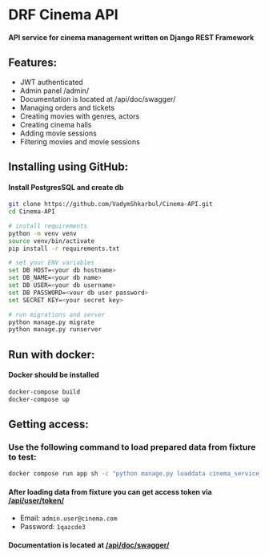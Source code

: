 # DRF Cinema API

#### API service for cinema management written on Django REST Framework

## Features:
 * JWT authenticated
 * Admin panel /admin/
 * Documentation is located at /api/doc/swagger/
 * Managing orders and tickets
 * Creating movies with genres, actors
 * Creating cinema halls
 * Adding movie sessions
 * Filtering movies and movie sessions

## Installing using GitHub:

#### Install PostgresSQL and create db

```bash
git clone https://github.com/VadymShkarbul/Cinema-API.git
cd Cinema-API
```
```bash
# install requirements
python -m venv venv
source venv/bin/activate
pip install -r requirements.txt
```
```bash
# set your ENV variables
set DB HOST=<your db hostname>
set DB_NAME=<your db name>
set DB USER=<your db username>
set DB PASSWORD=<vour db user password>
set SECRET KEY=<your secret key>
```
```bash
# run migrations and server
python manage.py migrate
python manage.py runserver
```
## Run with docker:
#### Docker should be installed
```bash
docker-compose build
docker-compose up
```
## Getting access:

### Use the following command to load prepared data from fixture to test:
```bash
docker compose run app sh -c "python manage.py loaddata cinema_service_db_data.json"
```
#### After loading data from fixture you can get access token via [/api/user/token/](http://127.0.0.1:8000/api/user/token/)
  - Email: `admin.user@cinema.com`
  - Password: `1qazcde3`

#### Documentation is located at [/api/doc/swagger/](http://127.0.0.1:8000/api/doc/swagger/)
